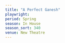 ```yaml
---
title: "A Perfect Ganesh"
playwright:
period: Spring
season: In House
season_sort: 340
venue: New Theatre
---
```

